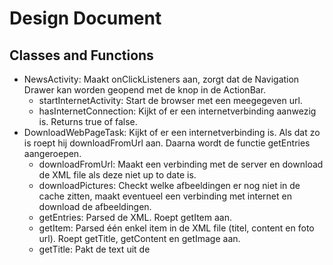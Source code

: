 Design Document
===

Classes and Functions
---


- NewsActivity: Maakt onClickListeners aan, zorgt dat de Navigation Drawer kan worden geopend met de knop in de ActionBar.
	- startInternetActivity: Start de browser met een meegegeven url.
	- hasInternetConnection: Kijkt of er een internetverbinding aanwezig is. Returns true of false.
- DownloadWebPageTask: Kijkt of er een internetverbinding is. Als dat zo is roept hij downloadFromUrl aan. Daarna wordt de functie getEntries aangeroepen.
	- downloadFromUrl: Maakt een verbinding met de server en download de XML file als deze niet up to date is.
	- downloadPictures: Checkt welke afbeeldingen er nog niet in de cache zitten, maakt eventueel een verbinding met internet en download de afbeeldingen.
	- getEntries: Parsed de XML. Roept getItem aan.
	- getItem: Parsed één enkel item in de XML file (titel, content en foto url). Roept getTitle, getContent en getImage aan.
	- getTitle: Pakt de text uit de <title> tag.
	- getContent: Pakt de text uit de <content:encoded> tag. Decodeerd te text met ISO-8859-1 en codeerd het daarna in UTF-8.
	- getImage: Haalt de text de <guid> tag en maakt hier een (string) url van.
	- skip: Laat de parser een tag skippen uit de XML file.

	

API's and frameworks
---
.
- android.graphics: Om gebruik te maken van bitmaps, het bewerken van fotos.
- FileInputStream/FileOutputStream: Om de XML file te downloaden.
- android.content: Intents worden gebruikt om sites te starten vanuit de app.
- android.os.AsyncTask: Om de XML file en fotos in de achtergrond te downloaden.
- android.support.v7.app.ActionBarActivity: Om in oudere versier van android de ActionBar aan te kunnen passen.
- org.xmlpull.v1.XmlPullParser: Om de XML file te kunnen parsen.
- java.io.File: Om de XML file en de fotos op te kunnen slaan in de cache.
- java.net.HttpURLConnection: Om een verbinding te kunnen leggen met de server.

Mockup
---
![](mockup.png)


